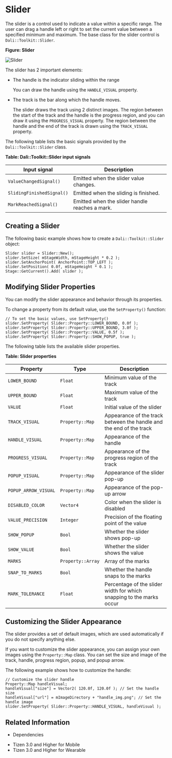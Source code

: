 # Slider


The slider is a control used to indicate a value within a specific range. The user can drag a handle left or right to set the current value between a specified minimum and maximum. The base class for the slider control is `Dali::Toolkit::Slider`.

**Figure: Slider**

![Slider](./media/dali_slider.png)

The slider has 2 important elements:

- The handle is the indicator sliding within the range

  You can draw the handle using the `HANDLE_VISUAL` property.

- The track is the bar along which the handle moves.

  The slider draws the track using 2 distinct images. The region between the start of the track and the handle is the progress region, and you can draw it using the `PROGRESS_VISUAL` property. The region between the handle and the end of the track is drawn using the `TRACK_VISUAL` property.

The following table lists the basic signals provided by the `Dali::Toolkit::Slider` class.

**Table: Dali::Toolkit::Slider input signals**

| Input signal              | Description                              |
|---------------------------|------------------------------------------|
| `ValueChangedSignal()`    | Emitted when the slider value changes.   |
| `SlidingFinishedSignal()` | Emitted when the sliding is finished.    |
| `MarkReachedSignal()`     | Emitted when the slider handle reaches a mark. |

## Creating a Slider

The following basic example shows how to create a `Dali::Toolkit::Slider` object:

```
Slider slider = Slider::New();
slider.SetSize( mStageWidth, mStageHeight * 0.2 );
slider.SetAnchorPoint( AnchorPoint::TOP_LEFT );
slider.SetPosition( 0.0f, mStageHeight * 0.1 );
Stage::GetCurrent().Add( slider );
```

## Modifying Slider Properties

You can modify the slider appearance and behavior through its properties.

To change a property from its default value, use the `SetProperty()` function:

```
// To set the basic values, use SetProperty()
slider.SetProperty( Slider::Property::LOWER_BOUND, 0.0f );
slider.SetProperty( Slider::Property::UPPER_BOUND, 3.0f );
slider.SetProperty( Slider::Property::VALUE, 0.5f );
slider.SetProperty( Slider::Property::SHOW_POPUP, true );
```

The following table lists the available slider properties.

**Table: Slider properties**

| Property             | Type              | Description                              |
|----------------------|-------------------|------------------------------------------|
| `LOWER_BOUND`        | `Float`           | Minimum value of the track               |
| `UPPER_BOUND`        | `Float`           | Maximum value of the track               |
| `VALUE`              | `Float`           | Initial value of the slider              |
| `TRACK_VISUAL`       | `Property::Map`   | Appearance of the track between the handle and the end of the track |
| `HANDLE_VISUAL`      | `Property::Map`   | Appearance of the handle                 |
| `PROGRESS_VISUAL`    | `Property::Map`   | Appearance of the progress region of the track |
| `POPUP_VISUAL`       | `Property::Map`   | Appearance of the slider pop-up          |
| `POPUP_ARROW_VISUAL` | `Property::Map`   | Appearance of the pop-up arrow           |
| `DISABLED_COLOR`     | `Vector4`         | Color when the slider is disabled        |
| `VALUE_PRECISION`    | `Integer`         | Precision of the floating point of the value |
| `SHOW_POPUP`         | `Bool`            | Whether the slider shows pop-up          |
| `SHOW_VALUE`         | `Bool`            | Whether the slider shows the value       |
| `MARKS`              | `Property::Array` | Array of the marks                       |
| `SNAP_TO_MARKS`      | `Bool`            | Whether the handle snaps to the marks    |
| `MARK_TOLERANCE`     | `Float`           | Percentage of the slider width for which snapping to the marks occur |

## Customizing the Slider Appearance

The slider provides a set of default images, which are used automatically if you do not specify anything else.

If you want to customize the slider appearance, you can assign your own images using the `Property::Map` class. You can set the size and image of the track, handle, progress region, popup, and popup arrow.

The following example shows how to customize the handle:

```
// Customize the slider handle
Property::Map handleVisual;
handleVisual["size"] = Vector2( 120.0f, 120.0f ); // Set the handle size
handleVisual["url"] = mImageDirectory + "handle_img.png"; // Set the handle image
slider.SetProperty( Slider::Property::HANDLE_VISUAL, handleVisual );
```

## Related Information
* Dependencies
 - Tizen 3.0 and Higher for Mobile
 - Tizen 3.0 and Higher for Wearable
